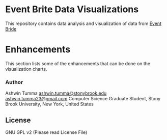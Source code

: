# Event Brite Data Visualizations
This repository contains data analysis and visualization of data from [Event Bride](https://www.eventbrite.com/)



Enhancements
=============
This section lists some of the enhancements that can be done on the visualization charts. 

### Author

Ashwin Tumma <ashwin.tumma@stonybrook.edu> <ashwin.tumma23@gmail.com>
Computer Science Graduate Student, 
Stony Brook University, 
New York, United States

License
--------
GNU GPL v2 (Please read License File)
